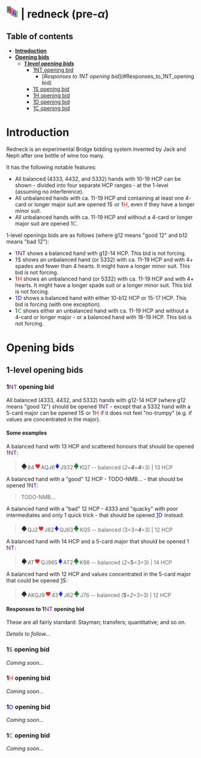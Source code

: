 # ![redneck](https://raw.githubusercontent.com/aornota/redneck/main/src/resources/tpoc-32x32.png) | redneck (pre-_α_)


## Table of contents

* [**Introduction**](#Introduction)
* [**Opening bids**](#Opening_bids)
  * [_**1 level opening bids**_](#1_level_opening_bids)
    * [1NT opening bid](#1NT_opening_bid)
      * [_Responses to 1NT opening bid_](#Responses_to_1NT_opening bid)
    * [1S opening bid](#1S_opening_bid)
    * [1H opening bid](#1H_opening_bid)
    * [1D opening bid](#1D_opening_bid)
    * [1C opening bid](#1C_opening_bid)

# <a name="Introduction"> Introduction

Redneck is an experimental Bridge bidding system invented by Jack and Neph after one bottle of wine too many.

It has the following notable features:

- All balanced (4333, 4432, and 5332) hands with 10-19 HCP can be shown - divided into four separate HCP ranges - at the 1-level (assuming no interference).
- All unbalanced hands with ca. 11-19 HCP and containing at least one 4-card or longer major suit are opened 1![S](https://raw.githubusercontent.com/aornota/redneck/main/src/resources/S.png) or 1![H](https://raw.githubusercontent.com/aornota/redneck/main/src/resources/H.png), even if they have a longer minor suit.
- All unbalanced hands with ca. 11-19 HCP and without a 4-card or longer major suit are opened 1![C](https://raw.githubusercontent.com/aornota/redneck/main/src/resources/C.png).

1-level openings bids are as follows (where g12 means "good 12" and b12 means "bad 12"):

- 1![NT](https://raw.githubusercontent.com/aornota/redneck/main/src/resources/NT.png) shows a balanced hand with g12-14 HCP. This bid is not forcing.
- 1![S](https://raw.githubusercontent.com/aornota/redneck/main/src/resources/S.png) shows an unbalanced hand (or 5332) with ca. 11-19 HCP and with 4+ spades and fewer than 4 hearts. It might have a longer minor suit. This bid is not forcing.
- 1![H](https://raw.githubusercontent.com/aornota/redneck/main/src/resources/H.png) shows an unbalanced hand (or 5332) with ca. 11-19 HCP and with 4+ hearts. It might have a longer spade suit or a longer minor suit. This bid is not forcing.
- 1![D](https://raw.githubusercontent.com/aornota/redneck/main/src/resources/D.png) shows a balanced hand with either 10-b12 HCP or 15-17 HCP. This bid is forcing (with one exception).
- 1![C](https://raw.githubusercontent.com/aornota/redneck/main/src/resources/C.png) shows either an unbalanced hand with ca. 11-19 HCP and without a 4-card or longer major - or a balanced hand with 18-19 HCP. This bid is not forcing.

# <a name="Opening_bids"> Opening bids

## <a name="1_level_opening_bids"> 1-level opening bids

### <a name="1NT_opening_bid"> 1![NT](https://raw.githubusercontent.com/aornota/redneck/main/src/resources/NT.png) opening bid

All balanced (4333, 4432, and 5332) hands with g12-14 HCP (where g12 means "good 12") should be opened 1![NT](https://raw.githubusercontent.com/aornota/redneck/main/src/resources/NT.png) - except that a 5332 hand with a 5-card major can be opened 1![S](https://raw.githubusercontent.com/aornota/redneck/main/src/resources/S.png) or 1![H](https://raw.githubusercontent.com/aornota/redneck/main/src/resources/H.png) if it does not feel "no-trumpy" (e.g. if values are concentrated in the major).

#### Some examples

A balanced hand with 13 HCP and scattered honours that should be opened 1![NT](https://raw.githubusercontent.com/aornota/redneck/main/src/resources/NT.png):

> ![spade](https://raw.githubusercontent.com/aornota/redneck/main/src/resources/spade.png)84![heart](https://raw.githubusercontent.com/aornota/redneck/main/src/resources/heart.png)AQJ6![diamond](https://raw.githubusercontent.com/aornota/redneck/main/src/resources/diamond.png)J932![club](https://raw.githubusercontent.com/aornota/redneck/main/src/resources/club.png)KQ7 -- balanced (_2_=_**4**_=_**4**_=3) | 13 HCP

A balanced hand with a "good" 12 HCP - TODO-NMB... - that should be opened 1![NT](https://raw.githubusercontent.com/aornota/redneck/main/src/resources/NT.png):

> TODO-NMB...

A balanced hand with a "bad" 12 HCP - 4333 and "quacky" with poor intermediates and only 1 quick trick - that should be opened <a href="#1D_opening_bid">1![D](https://raw.githubusercontent.com/aornota/redneck/main/src/resources/D.png)</a> instead:

> ![spade](https://raw.githubusercontent.com/aornota/redneck/main/src/resources/spade.png)QJ2![heart](https://raw.githubusercontent.com/aornota/redneck/main/src/resources/heart.png)J82![diamond](https://raw.githubusercontent.com/aornota/redneck/main/src/resources/diamond.png)QJ63![club](https://raw.githubusercontent.com/aornota/redneck/main/src/resources/club.png)KQ5 -- balanced (3=3=_**4**_=3) | 12 HCP

A balanced hand with 14 HCP and a 5-card major that should be opened 1![NT](https://raw.githubusercontent.com/aornota/redneck/main/src/resources/NT.png):

> ![spade](https://raw.githubusercontent.com/aornota/redneck/main/src/resources/spade.png)AT![heart](https://raw.githubusercontent.com/aornota/redneck/main/src/resources/heart.png)QJ965![diamond](https://raw.githubusercontent.com/aornota/redneck/main/src/resources/diamond.png)AT2![club](https://raw.githubusercontent.com/aornota/redneck/main/src/resources/club.png)K98 -- balanced (_2_=**5**=3=3) | 14 HCP

A balanced hand with 12 HCP and values concentrated in the 5-card major that could be opened <a href="#1S_opening_bid">1![S](https://raw.githubusercontent.com/aornota/redneck/main/src/resources/S.png)</a>:

> ![spade](https://raw.githubusercontent.com/aornota/redneck/main/src/resources/spade.png)AKQJ9![heart](https://raw.githubusercontent.com/aornota/redneck/main/src/resources/heart.png)43![diamond](https://raw.githubusercontent.com/aornota/redneck/main/src/resources/diamond.png)J62![club](https://raw.githubusercontent.com/aornota/redneck/main/src/resources/club.png)J76 -- balanced (**5**=_2_=3=3) | 12 HCP






#### <a name="Responses_to_1NT_opening bid"> Responses to 1![NT](https://raw.githubusercontent.com/aornota/redneck/main/src/resources/NT.png) opening bid

These are all fairly standard: Stayman; transfers; quantitative; and so on.

_Details to follow..._

### <a name="1S_opening_bid"> 1![S](https://raw.githubusercontent.com/aornota/redneck/main/src/resources/S.png) opening bid

_Coming soon..._


### <a name="1H_opening_bid"> 1![H](https://raw.githubusercontent.com/aornota/redneck/main/src/resources/H.png) opening bid

_Coming soon..._


### <a name="1D_opening_bid"> 1![D](https://raw.githubusercontent.com/aornota/redneck/main/src/resources/D.png) opening bid

_Coming soon..._


### <a name="1C_opening_bid"> 1![C](https://raw.githubusercontent.com/aornota/redneck/main/src/resources/C.png) opening bid

_Coming soon..._
